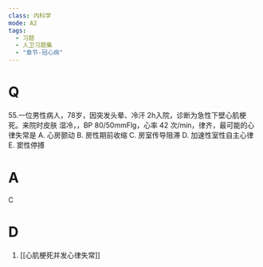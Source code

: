 ```yaml
---
class: 内科学
mode: A2
tags:
  - 习题
  - 人卫习题集
  - "章节-冠心病"
---
```


# Q
55.一位男性病人，78岁，因突发头晕、冷汗 2h入院，诊断为急性下壁心肌梗死。来院时皮肤
湿冷，，BP 80/50mmFlg，心率 42 次/min，律齐，最可能的心律失常是
A. 心房颤动 
B. 房性期前收缩
C. 房室传导阻滞 
D. 加速性室性自主心律
E. 窦性停搏
# A
C
# D
1. [[心肌梗死并发心律失常]]